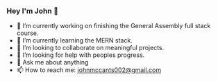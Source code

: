 ### Hey I'm John 👋

- 🔭 I’m currently working on finishing the General Assembly full stack course.
- 🌱 I’m currently learning the MERN stack.
- 👯 I’m looking to collaborate on meaningful projects.
- 🤔 I’m looking for help with peoples progress.
- 💬 Ask me about anything
- 📫 How to reach me: johnmccants002@gmail.com

<!--
**johnmccants002/johnmccants002** is a ✨ _special_ ✨ repository because its `README.md` (this file) appears on your GitHub profile.

Here are some ideas to get you started:

- 🔭 I’m currently working on ...
- 🌱 I’m currently learning ...
- 👯 I’m looking to collaborate on ...
- 🤔 I’m looking for help with ...
- 💬 Ask me about ...
- 📫 How to reach me: ...
- 😄 Pronouns: ...
- ⚡ Fun fact: ...
-->
